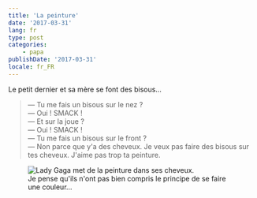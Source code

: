 ```yaml
---
title: 'La peinture'
date: '2017-03-31'
lang: fr
type: post
categories:
    - papa
publishDate: '2017-03-31'
locale: fr_FR
---
```


Le petit dernier et sa mère se font des bisous…

<!-- more -->

> — Tu me fais un bisous sur le nez ?  
> — Oui ! SMACK !  
> — Et sur la joue ?  
> — Oui ! SMACK !  
> — Tu me fais un bisous sur le front ?  
> — Non parce que y'a des cheveux. Je veux pas faire des bisous sur tes cheveux. J'aime pas trop ta peinture.

<figure>
  <img src="{{ page.url }}peinture.gif" alt="Lady Gaga met de la peinture dans ses cheveux."/>
  <figcaption>Je pense qu'ils n'ont pas bien compris le principe de se faire une couleur…</figcaption>
</figure>